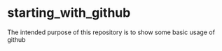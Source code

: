 # starting_with_github
The intended purpose of this repository is to show some basic usage of github
